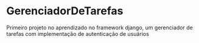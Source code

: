 # GerenciadorDeTarefas
Primeiro projeto no aprendizado no framework django, um gerenciador de tarefas com implementação de autenticação de usuários
